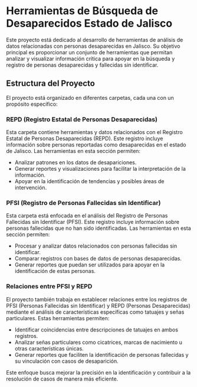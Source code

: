 # Herramientas de Búsqueda de Desaparecidos Estado de Jalisco

Este proyecto está dedicado al desarrollo de herramientas de análisis de datos relacionadas con personas desaparecidas en Jalisco. Su objetivo principal es proporcionar un conjunto de herramientas que permitan analizar y visualizar información crítica para apoyar en la búsqueda y registro de personas desaparecidas y fallecidas sin identificar.

## Estructura del Proyecto

El proyecto está organizado en diferentes carpetas, cada una con un propósito específico:

### REPD (Registro Estatal de Personas Desaparecidas)
Esta carpeta contiene herramientas y datos relacionados con el Registro Estatal de Personas Desaparecidas (REPD). Este registro incluye información sobre personas reportadas como desaparecidas en el estado de Jalisco. Las herramientas en esta sección permiten:
- Analizar patrones en los datos de desapariciones.
- Generar reportes y visualizaciones para facilitar la interpretación de la información.
- Apoyar en la identificación de tendencias y posibles áreas de intervención.

### PFSI (Registro de Personas Fallecidas sin Identificar)
Esta carpeta está enfocada en el análisis del Registro de Personas Fallecidas sin Identificar (PFSI). Este registro incluye información sobre personas fallecidas que no han sido identificadas. Las herramientas en esta sección permiten:
- Procesar y analizar datos relacionados con personas fallecidas sin identificar.
- Comparar registros con bases de datos de personas desaparecidas.
- Generar reportes que puedan ser utilizados para apoyar en la identificación de estas personas.

### Relaciones entre PFSI y REPD

El proyecto también trabaja en establecer relaciones entre los registros de PFSI (Personas Fallecidas sin Identificar) y REPD (Personas Desaparecidas) mediante el análisis de características específicas como tatuajes y señas particulares. Estas herramientas permiten:
- Identificar coincidencias entre descripciones de tatuajes en ambos registros.
- Analizar señas particulares como cicatrices, marcas de nacimiento u otras características únicas.
- Generar reportes que faciliten la identificación de personas fallecidas y su vinculación con casos de desaparición.

Este enfoque busca mejorar la precisión en la identificación y contribuir a la resolución de casos de manera más eficiente.


